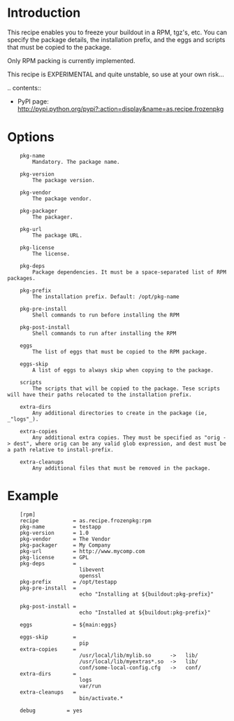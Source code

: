 

Introduction
============

This recipe enables you to freeze your buildout in a RPM, tgz's, etc.
You can specify the package details, the installation prefix, and the eggs and
scripts that must be copied to the package.

Only RPM packing is currently implemented.

This recipe is EXPERIMENTAL and quite unstable, so use at your own risk...

.. contents::

- PyPI page: http://pypi.python.org/pypi?:action=display&name=as.recipe.frozenpkg

Options
=======

        pkg-name
            Mandatory. The package name.

        pkg-version
            The package version.

        pkg-vendor
            The package vendor.

        pkg-packager
            The packager.

        pkg-url
            The package URL.

        pkg-license
            The license.

        pkg-deps
            Package dependencies. It must be a space-separated list of RPM packages.

        pkg-prefix
            The installation prefix. Default: /opt/pkg-name

        pkg-pre-install
            Shell commands to run before installing the RPM

        pkg-post-install
            Shell commands to run after installing the RPM

        eggs
            The list of eggs that must be copied to the RPM package.

        eggs-skip
            A list of eggs to always skip when copying to the package.

        scripts
            The scripts that will be copied to the package. Tese scripts will have their paths relocated to the installation prefix.

        extra-dirs
            Any additional directories to create in the package (ie, _"logs"_).

        extra-copies
            Any additional extra copies. They must be specified as "orig -> dest", where orig can be any valid glob expression, and dest must be a path relative to install-prefix.

        extra-cleanups
            Any additional files that must be removed in the package.




Example
=======


        [rpm]
        recipe           = as.recipe.frozenpkg:rpm
        pkg-name         = testapp
        pkg-version      = 1.0
        pkg-vendor       = The Vendor
        pkg-packager     = My Company
        pkg-url          = http://www.mycomp.com
        pkg-license      = GPL
        pkg-deps         =
                           libevent
                           openssl
        pkg-prefix       = /opt/testapp
        pkg-pre-install  =
                           echo "Installing at ${buildout:pkg-prefix}"

        pkg-post-install =
                           echo "Installed at ${buildout:pkg-prefix}"

        eggs             = ${main:eggs}

        eggs-skip        =
                           pip
        extra-copies     =
                           /usr/local/lib/mylib.so      ->   lib/
                           /usr/local/lib/myextras*.so  ->   lib/
                           conf/some-local-config.cfg   ->   conf/
        extra-dirs       =
                           logs
                           var/run
        extra-cleanups   =
                           bin/activate.*

        debug          = yes



